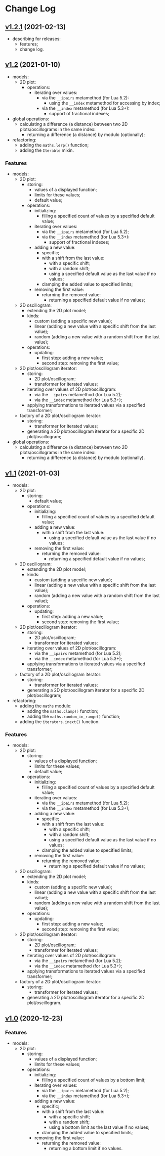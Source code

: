# Change Log

## [v1.2.1](https://github.com/thewizardplusplus/luaplot/tree/v1.2.1) (2021-02-13)

- describing for releases:
  - features;
  - change log.

## [v1.2](https://github.com/thewizardplusplus/luaplot/tree/v1.2) (2021-01-10)

- models:
  - 2D plot:
    - operations:
      - iterating over values:
        - via the `__ipairs` metamethod (for Lua 5.2):
          - using the `__index` metamethod for accessing by index;
        - via the `__index` metamethod (for Lua 5.3+):
          - support of fractional indexes;
- global operations:
  - calculating a difference (a distance) between two 2D plots/oscillograms in the same index:
    - returning a difference (a distance) by modulo (optionally);
- refactoring:
  - adding the `maths.lerp()` function;
  - adding the `Iterable` mixin.

### Features

- models:
  - 2D plot:
    - storing:
      - values of a displayed function;
      - limits for these values;
      - default value;
    - operations:
      - initializing:
        - filling a specified count of values by a specified default value;
      - iterating over values:
        - via the `__ipairs` metamethod (for Lua 5.2);
        - via the `__index` metamethod (for Lua 5.3+):
          - support of fractional indexes;
      - adding a new value:
        - specific;
        - with a shift from the last value:
          - with a specific shift;
          - with a random shift;
          - using a specified default value as the last value if no values;
        - clamping the added value to specified limits;
      - removing the first value:
        - returning the removed value:
          - returning a specified default value if no values;
  - 2D oscillogram:
    - extending the 2D plot model;
    - kinds:
      - custom (adding a specific new value);
      - linear (adding a new value with a specific shift from the last value);
      - random (adding a new value with a random shift from the last value);
    - operations:
      - updating:
        - first step: adding a new value;
        - second step: removing the first value;
  - 2D plot/oscillogram iterator:
    - storing:
      - 2D plot/oscillogram;
      - transformer for iterated values;
    - iterating over values of 2D plot/oscillogram:
      - via the `__ipairs` metamethod (for Lua 5.2);
      - via the `__index` metamethod (for Lua 5.3+);
    - applying transformations to iterated values via a specified transformer;
  - factory of a 2D plot/oscillogram iterator:
    - storing:
      - transformer for iterated values;
    - generating a 2D plot/oscillogram iterator for a specific 2D plot/oscillogram;
- global operations:
  - calculating a difference (a distance) between two 2D plots/oscillograms in the same index:
    - returning a difference (a distance) by modulo (optionally).

## [v1.1](https://github.com/thewizardplusplus/luaplot/tree/v1.1) (2021-01-03)

- models:
  - 2D plot:
    - storing:
      - default value;
    - operations:
      - initializing:
        - filling a specified count of values by a specified default value;
      - adding a new value:
        - with a shift from the last value:
          - using a specified default value as the last value if no values;
      - removing the first value:
        - returning the removed value:
          - returning a specified default value if no values;
  - 2D oscillogram:
    - extending the 2D plot model;
    - kinds:
      - custom (adding a specific new value);
      - linear (adding a new value with a specific shift from the last value);
      - random (adding a new value with a random shift from the last value);
    - operations:
      - updating:
        - first step: adding a new value;
        - second step: removing the first value;
  - 2D plot/oscillogram iterator:
    - storing:
      - 2D plot/oscillogram;
      - transformer for iterated values;
    - iterating over values of 2D plot/oscillogram:
      - via the `__ipairs` metamethod (for Lua 5.2);
      - via the `__index` metamethod (for Lua 5.3+);
    - applying transformations to iterated values via a specified transformer;
  - factory of a 2D plot/oscillogram iterator:
    - storing:
      - transformer for iterated values;
    - generating a 2D plot/oscillogram iterator for a specific 2D plot/oscillogram;
- refactoring:
  - adding the `maths` module:
    - adding the `maths.clamp()` function;
    - adding the `maths.random_in_range()` function;
  - adding the `iterators.inext()` function.

### Features

- models:
  - 2D plot:
    - storing:
      - values of a displayed function;
      - limits for these values;
      - default value;
    - operations:
      - initializing:
        - filling a specified count of values by a specified default value;
      - iterating over values:
        - via the `__ipairs` metamethod (for Lua 5.2);
        - via the `__index` metamethod (for Lua 5.3+);
      - adding a new value:
        - specific;
        - with a shift from the last value:
          - with a specific shift;
          - with a random shift;
          - using a specified default value as the last value if no values;
        - clamping the added value to specified limits;
      - removing the first value:
        - returning the removed value:
          - returning a specified default value if no values;
  - 2D oscillogram:
    - extending the 2D plot model;
    - kinds:
      - custom (adding a specific new value);
      - linear (adding a new value with a specific shift from the last value);
      - random (adding a new value with a random shift from the last value);
    - operations:
      - updating:
        - first step: adding a new value;
        - second step: removing the first value;
  - 2D plot/oscillogram iterator:
    - storing:
      - 2D plot/oscillogram;
      - transformer for iterated values;
    - iterating over values of 2D plot/oscillogram:
      - via the `__ipairs` metamethod (for Lua 5.2);
      - via the `__index` metamethod (for Lua 5.3+);
    - applying transformations to iterated values via a specified transformer;
  - factory of a 2D plot/oscillogram iterator:
    - storing:
      - transformer for iterated values;
    - generating a 2D plot/oscillogram iterator for a specific 2D plot/oscillogram.

## [v1.0](https://github.com/thewizardplusplus/luaplot/tree/v1.0) (2020-12-23)

### Features

- models:
  - 2D plot:
    - storing:
      - values of a displayed function;
      - limits for these values;
    - operations:
      - initializing:
        - filling a specified count of values by a bottom limit;
      - iterating over values:
        - via the `__ipairs` metamethod (for Lua 5.2);
        - via the `__index` metamethod (for Lua 5.3+);
      - adding a new value:
        - specific;
        - with a shift from the last value:
          - with a specific shift;
          - with a random shift;
          - using a bottom limit as the last value if no values;
        - clamping the added value to specified limits;
      - removing the first value:
        - returning the removed value:
          - returning a bottom limit if no values.
